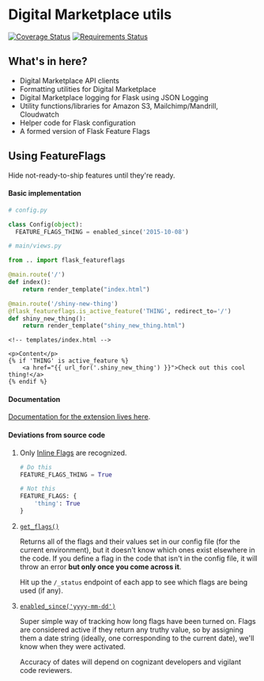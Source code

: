 Digital Marketplace utils
=========================

[![Coverage Status](https://coveralls.io/repos/alphagov/digitalmarketplace-utils/badge.svg?branch=master&service=github)](https://coveralls.io/github/alphagov/digitalmarketplace-utils?branch=master)
[![Requirements Status](https://requires.io/github/alphagov/digitalmarketplace-utils/requirements.svg?branch=master)](https://requires.io/github/alphagov/digitalmarketplace-utils/requirements/?branch=master)

## What's in here?

* Digital Marketplace API clients
* Formatting utilities for Digital Marketplace
* Digital Marketplace logging for Flask using JSON Logging
* Utility functions/libraries for Amazon S3, Mailchimp/Mandrill, Cloudwatch
* Helper code for Flask configuration
* A formed version of Flask Feature Flags

## Using FeatureFlags

Hide not-ready-to-ship features until they're ready.

#### Basic implementation

```python
# config.py

class Config(object):
  FEATURE_FLAGS_THING = enabled_since('2015-10-08')
```
```python
# main/views.py

from .. import flask_featureflags

@main.route('/')
def index():
	return render_template("index.html")

@main.route('/shiny-new-thing')
@flask_featureflags.is_active_feature('THING', redirect_to='/')
def shiny_new_thing():
	return render_template("shiny_new_thing.html")
```
```htmldjango
<!-- templates/index.html -->

<p>Content</p>
{% if 'THING' is active_feature %}
	<a href="{{ url_for('.shiny_new_thing') }}">Check out this cool thing!</a>
{% endif %}

```

#### Documentation

[Documentation for the extension lives here](https://flask-featureflags.readthedocs.org/en/latest/).

#### Deviations from source code

1. Only [Inline Flags](https://flask-featureflags.readthedocs.org/en/latest/) are recognized.
	```python
    # Do this
    FEATURE_FLAGS_THING = True

    # Not this
    FEATURE_FLAGS: {
    	'thing': True
    }
    ```

2. [`get_flags()`](https://github.com/alphagov/digitalmarketplace-utils/blob/master/dmutils/status.py#L15   )

	Returns all of the flags and their values set in our config file (for the current environment), but it doesn't know which ones exist elsewhere in the code.
	If you define a flag in the code that isn't in the config file, it will throw an error **but only once you come across it**.

    Hit up the `/_status` endpoint of each app to see which flags are being used (if any).

3. [`enabled_since('yyyy-mm-dd')`](https://github.com/alphagov/digitalmarketplace-utils/blob/master/dmutils/status.py#L28)

	Super simple way of tracking how long flags have been turned on.
	Flags are considered active if they return any truthy value, so by assigning them a date string (ideally, one corresponding to the current date), we'll know when they were activated.

    Accuracy of dates will depend on cognizant developers and vigilant code reviewers.

